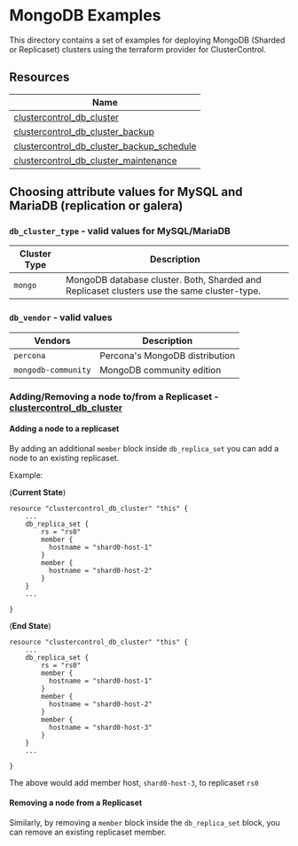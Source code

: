 # MongoDB Examples

This directory contains a set of examples for deploying MongoDB (Sharded or Replicaset)
clusters using the terraform provider for ClusterControl.

## Resources

| Name                                                                                                                                                                     |
|--------------------------------------------------------------------------------------------------------------------------------------------------------------------------|
| [clustercontrol_db_cluster](https://github.com/severalnines/terraform-provider-clustercontrol/blob/main/docs/resources/db_cluster.md#clustercontrol_db_cluster-resource) |
| [clustercontrol_db_cluster_backup](https://github.com/severalnines/terraform-provider-clustercontrol/blob/main/docs/resources/db_cluster_backup.md#clustercontrol_db_cluster_backup-resource)|                                                                                                                                                                                    |
| [clustercontrol_db_cluster_backup_schedule](https://github.com/severalnines/terraform-provider-clustercontrol/blob/main/docs/resources/db_cluster_backup_schedule.md#clustercontrol_db_cluster_backup_schedule-resource) |
| [clustercontrol_db_cluster_maintenance](https://github.com/severalnines/terraform-provider-clustercontrol/blob/main/docs/resources/db_cluster_maintenance.md#clustercontrol_db_cluster_maintenance-resource)|


## Choosing attribute values for MySQL and MariaDB (replication or galera)

### `db_cluster_type` - valid values for MySQL/MariaDB

| Cluster Type | Description                                                                                |
|--------------|--------------------------------------------------------------------------------------------|
| `mongo`      | MongoDB database cluster. Both, Sharded and Replicaset clusters use the same cluster-type. |

### `db_vendor` - valid values

| Vendors             | Description                    |
|---------------------|--------------------------------|
| `percona`           | Percona's MongoDB distribution |
| `mongodb-community` | MongoDB community edition      |


### Adding/Removing a node to/from a Replicaset - [clustercontrol_db_cluster](https://github.com/severalnines/terraform-provider-clustercontrol/blob/main/docs/resources/db_cluster.md#clustercontrol_db_cluster-resource)

#### Adding a node to a replicaset

By adding an additional `member` block inside `db_replica_set` you can add a node to an existing replicaset.

Example:

(**Current State**)

```text
resource "clustercontrol_db_cluster" "this" {
    ...
    db_replica_set {
        rs = "rs0"
        member {
          hostname = "shard0-host-1"
        }
        member {
          hostname = "shard0-host-2"
        }
    }
    ...

}
```

(**End State**)

```text
resource "clustercontrol_db_cluster" "this" {
    ...
    db_replica_set {
        rs = "rs0"
        member {
          hostname = "shard0-host-1"
        }
        member {
          hostname = "shard0-host-2"
        }
        member {
          hostname = "shard0-host-3"
        }
    }
    ...

}
```

The above would add member host, `shard0-host-3`, to replicaset `rs0`


#### Removing a node from a Replicaset

Similarly, by removing a `member` block inside the `db_replica_set` block, you can remove an existing replicaset member.
